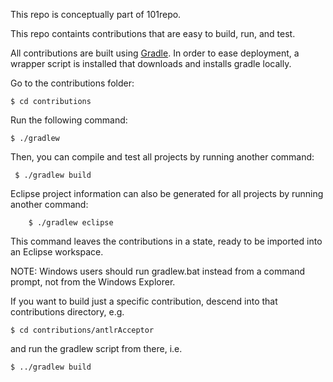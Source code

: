 This repo is conceptually part of 101repo.

This repo containts contributions that are easy to build, run, and test.

All contributions are built using [Gradle](www.gradle.org). In order to ease deployment, a wrapper script is installed that downloads and installs gradle locally.

Go to the contributions folder:

    $ cd contributions

Run the following command:

    $ ./gradlew

Then, you can compile and test all projects by running another command:

     $ ./gradlew build

Eclipse project information can also be generated for all projects by running another command:

        $ ./gradlew eclipse

This command leaves the contributions in a state, ready to be imported into an Eclipse workspace.

NOTE: Windows users should run gradlew.bat instead from a command prompt, not from the Windows Explorer.

If you want to build just a specific contribution, descend into that contributions directory, e.g.

    $ cd contributions/antlrAcceptor

and run the gradlew script from there, i.e.

    $ ../gradlew build
